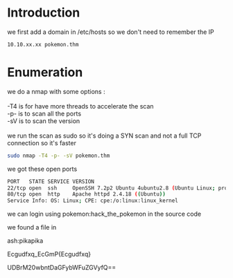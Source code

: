 # Introduction

we first add a domain in /etc/hosts so we don't need to remember the IP
```bash
10.10.xx.xx pokemon.thm
```

# Enumeration

we do a nmap with some options :\
\
-T4 is for have more threads to accelerate the scan\
-p- is to scan all the ports\
-sV is to scan the version\
\
we run the scan as sudo so it's doing a SYN scan and not a full TCP connection so it's faster

```bash
sudo nmap -T4 -p- -sV pokemon.thm
```

we got these open ports
```bash
PORT   STATE SERVICE VERSION
22/tcp open  ssh     OpenSSH 7.2p2 Ubuntu 4ubuntu2.8 (Ubuntu Linux; protocol 2.0)
80/tcp open  http    Apache httpd 2.4.18 ((Ubuntu))
Service Info: OS: Linux; CPE: cpe:/o:linux:linux_kernel
```

we can login using pokemon:hack_the_pokemon in the source code


we found a file in 

ash:pikapika


Ecgudfxq_EcGmP{Ecgudfxq}

UDBrM20wbntDaGFybWFuZGVyfQ==

